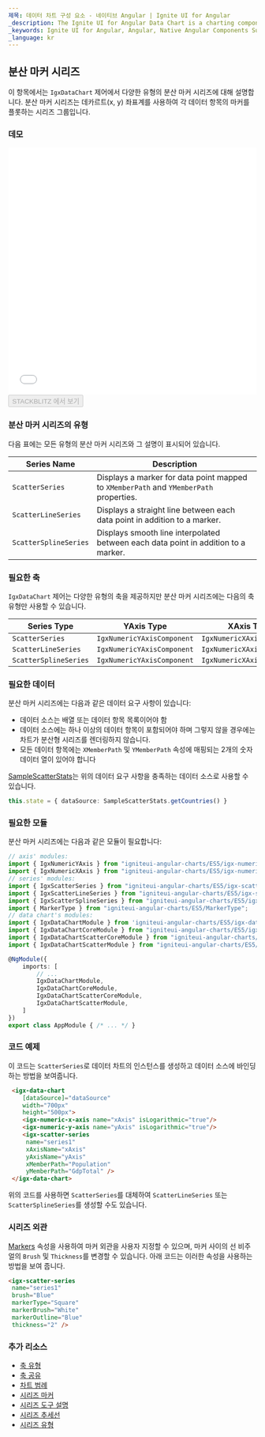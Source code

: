 ```yaml
---
제목: 데이터 차트 구성 요소 - 네이티브 Angular | Ignite UI for Angular
_description: The Ignite UI for Angular Data Chart is a charting component that provides modular design of axis, markers, series, legend, and annotation layers. With this chart, you can create multiple instances of these visual elements in the same chart plot area in order to create composite chart views.
_keywords: Ignite UI for Angular, Angular, Native Angular Components Suite, Native Angular Controls, Native Angular Components, Native Angular Components Library, Angular Chart, Angular Chart Control, Angular Chart Example, Angular Chart Component, Angular Data Chart
_language: kr
---
```


## 분산 마커 시리즈

이 항목에서는 `IgxDataChart` 제어에서 다양한 유형의 분산 마커 시리즈에 대해 설명합니다. 분산 마커 시리즈는 데카르트(x, y) 좌표계를 사용하여 각 데이터 항목의 마커를 플롯하는 시리즈 그룹입니다.

### 데모

<div class="sample-container" style="height: 500px">
    <iframe id="data-chart-type-scatter-series-iframe" src='{environment:demosBaseUrl}/charts/data-chart-type-scatter-series' width="100%" height="100%" seamless frameBorder="0" onload="onSampleIframeContentLoaded(this);"></iframe>
</div>
<div>
    <button data-localize="stackblitz" disabled class="stackblitz-btn" data-iframe-id="data-chart-type-scatter-series-iframe" data-demos-base-url="{environment:demosBaseUrl}">STACKBLITZ 에서 보기
    </button>
</div>

<div class="divider--half"></div>

### 분산 마커 시리즈의 유형

다음 표에는 모든 유형의 분산 마커 시리즈와 그 설명이 표시되어 있습니다.

| Series Name           | Description                                                                            |
| --------------------- | -------------------------------------------------------------------------------------- |
| `ScatterSeries`       | Displays a marker for data point mapped to `XMemberPath` and `YMemberPath` properties. |
| `ScatterLineSeries`   | Displays a straight line between each data point in addition to a marker.              |
| `ScatterSplineSeries` | Displays smooth line interpolated between each data point in addition to a marker.     |

### 필요한 축

`IgxDataChart` 제어는 다양한 유형의 축을 제공하지만 분산 마커 시리즈에는 다음의 축 유형만 사용할 수 있습니다.

| Series Type           | YAxis Type                 | XAxis Type                 |
| --------------------- | -------------------------- | -------------------------- |
| `ScatterSeries`       | `IgxNumericYAxisComponent` | `IgxNumericXAxisComponent` |
| `ScatterLineSeries`   | `IgxNumericYAxisComponent` | `IgxNumericXAxisComponent` |
| `ScatterSplineSeries` | `IgxNumericYAxisComponent` | `IgxNumericXAxisComponent` |

### 필요한 데이터

분산 마커 시리즈에는 다음과 같은 데이터 요구 사항이 있습니다:

-   데이터 소스는 배열 또는 데이터 항목 목록이어야 함
-   데이터 소스에는 하나 이상의 데이터 항목이 포함되어야 하며 그렇지 않을 경우에는 차트가 분산형 시리즈를 렌더링하지 않습니다.
-   모든 데이터 항목에는 `XMemberPath` 및 `YMemberPath` 속성에 매핑되는 2개의 숫자 데이터 열이 있어야 합니다

[SampleScatterStats](datachart_data_sources_stats.md)는 위의 데이터 요구 사항을 충족하는 데이터 소스로 사용할 수 있습니다.

```typescript
this.state = { dataSource: SampleScatterStats.getCountries() }
```

### 필요한 모듈

분산 마커 시리즈에는 다음과 같은 모듈이 필요합니다:

```typescript
// axis' modules:
import { IgxNumericYAxis } from "igniteui-angular-charts/ES5/igx-numeric-y-axis";
import { IgxNumericXAxis } from "igniteui-angular-charts/ES5/igx-numeric-x-axis";
// series' modules:
import { IgxScatterSeries } from "igniteui-angular-charts/ES5/igx-scatter-series";
import { IgxScatterLineSeries } from "igniteui-angular-charts/ES5/igx-scatter-line-series";
import { IgxScatterSplineSeries } from "igniteui-angular-charts/ES5/igx-scatter-spline-series";
import { MarkerType } from "igniteui-angular-charts/ES5/MarkerType";
// data chart's modules:
import { IgxDataChartModule } from 'igniteui-angular-charts/ES5/igx-data-chart-module';
import { IgxDataChartCoreModule } from "igniteui-angular-charts/ES5/igx-data-chart-core-module";
import { IgxDataChartScatterCoreModule } from "igniteui-angular-charts/ES5/igx-data-chart-scatter-core-module";
import { IgxDataChartScatterModule } from "igniteui-angular-charts/ES5/igx-data-chart-scatter-module";

@NgModule({
    imports: [
        // ...
        IgxDataChartModule,
        IgxDataChartCoreModule,
        IgxDataChartScatterCoreModule,
        IgxDataChartScatterModule,
    ]
})
export class AppModule { /* ... */ }
```

### 코드 예제

이 코드는 `ScatterSeries`로 데이터 차트의 인스턴스를 생성하고 데이터 소스에 바인딩하는 방법을 보여줍니다.

```html
 <igx-data-chart
    [dataSource]="dataSource"
    width="700px"
    height="500px">
    <igx-numeric-x-axis name="xAxis" isLogarithmic="true"/>
    <igx-numeric-y-axis name="yAxis" isLogarithmic="true"/>
    <igx-scatter-series
     name="series1"
     xAxisName="xAxis"
     yAxisName="yAxis"
     xMemberPath="Population"
     yMemberPath="GdpTotal" />
 </igx-data-chart>
```

위의 코드를 사용하면 `ScatterSeries`를 대체하여 `ScatterLineSeries` 또는 `ScatterSplineSeries`를 생성할 수도 있습니다.

### 시리즈 외관

[Markers](datachart_series_markers.md) 속성을 사용하여 마커 외관을 사용자 지정할 수 있으며, 마커 사이의 선 비주얼의 `Brush` 및 `Thickness`를 변경할 수 있습니다. 아래 코드는 이러한 속성을 사용하는 방법을 보여 줍니다.

```html
<igx-scatter-series
 name="series1"
 brush="Blue"
 markerType="Square"
 markerBrush="White"
 markerOutline="Blue"
 thickness="2" />
```

### 추가 리소스

-   [축 유형](datachart_axis_types.md)
-   [축 공유](datachart_axis_sharing.md)
-   [차트 범례](datachart_chart_legends.md)
-   [시리즈 마커](datachart_series_markers.md)
-   [시리즈 도구 설명](datachart_series_tooltips.md)
-   [시리즈 추세선](datachart_series_trendlines.md)
-   [시리즈 유형](datachart_series_types.md)
